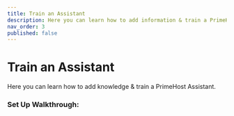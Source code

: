 ```yaml
---
title: Train an Assistant
description: Here you can learn how to add information & train a PrimeHost Assistant.
nav_order: 3
published: false
---
```

# **Train an Assistant**

Here you can learn how to add knowledge & train a PrimeHost Assistant.

### **Set Up Walkthrough:**